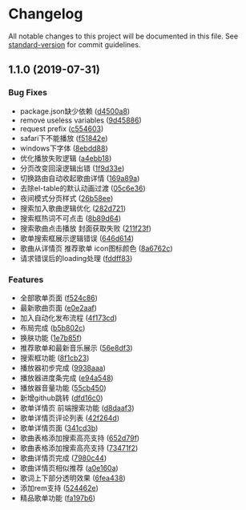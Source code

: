 # Changelog

All notable changes to this project will be documented in this file. See [standard-version](https://github.com/conventional-changelog/standard-version) for commit guidelines.

## 1.1.0 (2019-07-31)


### Bug Fixes

* package.json缺少依赖 ([d4500a8](https://github.com/sl1673495/vue-netease-music/commit/d4500a8))
* remove useless variables ([9d45886](https://github.com/sl1673495/vue-netease-music/commit/9d45886))
* request prefix ([c554603](https://github.com/sl1673495/vue-netease-music/commit/c554603))
* safari下不能播放 ([f51842e](https://github.com/sl1673495/vue-netease-music/commit/f51842e))
* windows下字体 ([8ebdd88](https://github.com/sl1673495/vue-netease-music/commit/8ebdd88))
* 优化播放失败逻辑 ([a4ebb18](https://github.com/sl1673495/vue-netease-music/commit/a4ebb18))
* 分页改变回滚逻辑出错 ([1f9d33e](https://github.com/sl1673495/vue-netease-music/commit/1f9d33e))
* 切换路由自动收起歌曲详情 ([169a89a](https://github.com/sl1673495/vue-netease-music/commit/169a89a))
* 去除el-table的默认动画过渡 ([05c6e36](https://github.com/sl1673495/vue-netease-music/commit/05c6e36))
* 夜间模式分页样式 ([26b58ee](https://github.com/sl1673495/vue-netease-music/commit/26b58ee))
* 搜索加入歌曲逻辑优化 ([282d721](https://github.com/sl1673495/vue-netease-music/commit/282d721))
* 搜索框热词不可点击 ([8b89d64](https://github.com/sl1673495/vue-netease-music/commit/8b89d64))
* 搜索歌曲点击播放 封面获取失败 ([211f23f](https://github.com/sl1673495/vue-netease-music/commit/211f23f))
* 歌单搜索框展示逻辑错误 ([646d614](https://github.com/sl1673495/vue-netease-music/commit/646d614))
* 歌曲从详情页 推荐歌单 icon图标颜色 ([8a6762c](https://github.com/sl1673495/vue-netease-music/commit/8a6762c))
* 请求错误后的loading处理 ([fddff83](https://github.com/sl1673495/vue-netease-music/commit/fddff83))


### Features

* 全部歌单页面 ([f524c86](https://github.com/sl1673495/vue-netease-music/commit/f524c86))
* 最新歌曲页面 ([e0e2aaf](https://github.com/sl1673495/vue-netease-music/commit/e0e2aaf))
* 加入自动化发布流程 ([4f173cd](https://github.com/sl1673495/vue-netease-music/commit/4f173cd))
* 布局完成 ([b5b802c](https://github.com/sl1673495/vue-netease-music/commit/b5b802c))
* 换肤功能 ([1e7b85f](https://github.com/sl1673495/vue-netease-music/commit/1e7b85f))
* 推荐歌单和最新音乐展示 ([56e8df3](https://github.com/sl1673495/vue-netease-music/commit/56e8df3))
* 搜索框功能 ([8f1cb23](https://github.com/sl1673495/vue-netease-music/commit/8f1cb23))
* 播放器初步完成 ([9938aaa](https://github.com/sl1673495/vue-netease-music/commit/9938aaa))
* 播放器进度条完成 ([e94a548](https://github.com/sl1673495/vue-netease-music/commit/e94a548))
* 播放器音量功能 ([55cb450](https://github.com/sl1673495/vue-netease-music/commit/55cb450))
* 新增github跳转 ([dfd16c0](https://github.com/sl1673495/vue-netease-music/commit/dfd16c0))
* 歌单详情页 前端搜索功能 ([d8daaf3](https://github.com/sl1673495/vue-netease-music/commit/d8daaf3))
* 歌单详情页评论列表 ([42f264d](https://github.com/sl1673495/vue-netease-music/commit/42f264d))
* 歌单详情页面 ([341cd3b](https://github.com/sl1673495/vue-netease-music/commit/341cd3b))
* 歌曲表格添加搜索高亮支持 ([652d79f](https://github.com/sl1673495/vue-netease-music/commit/652d79f))
* 歌曲表格添加搜索高亮支持 ([73471f2](https://github.com/sl1673495/vue-netease-music/commit/73471f2))
* 歌曲详情页完成 ([7980c44](https://github.com/sl1673495/vue-netease-music/commit/7980c44))
* 歌曲详情页相似推荐 ([a0e160a](https://github.com/sl1673495/vue-netease-music/commit/a0e160a))
* 歌词上下部分透明效果 ([6fea438](https://github.com/sl1673495/vue-netease-music/commit/6fea438))
* 添加rem支持 ([524462e](https://github.com/sl1673495/vue-netease-music/commit/524462e))
* 精品歌单功能 ([fa197b6](https://github.com/sl1673495/vue-netease-music/commit/fa197b6))
